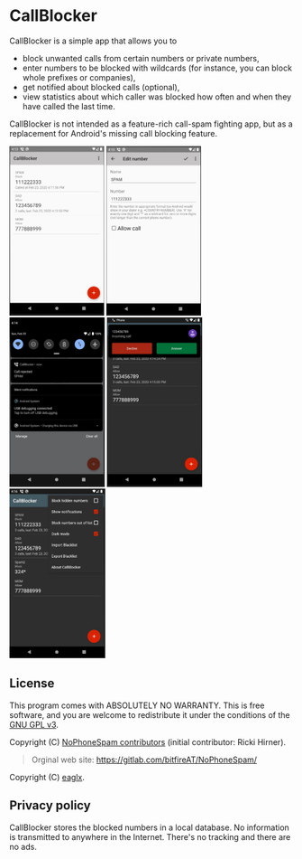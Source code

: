 # CallBlocker

CallBlocker is a simple app that allows you to

* block unwanted calls from certain numbers or private numbers,
* enter numbers to be blocked with wildcards (for instance, you can block whole prefixes or companies),
* get notified about blocked calls (optional),
* view statistics about which caller was blocked how often and when they have called the last time.

CallBlocker is not intended as a feature-rich call-spam fighting app,
but as a replacement for Android's missing call blocking feature.

<img src="doc/view_1.jpg" height="300"> <img src="doc/view_2.jpg" height="300"> <img src="doc/view_3.jpg" height="300"> <img src="doc/view_4.jpg" height="300"> <img src="doc/view_5.jpg" height="300">

## License 

This program comes with ABSOLUTELY NO WARRANTY. This is free software, and you are welcome
to redistribute it under the conditions of the [GNU GPL v3](LICENSE).

Copyright (C) [NoPhoneSpam contributors](https://gitlab.com/bitfireAT/NoPhoneSpam/-/graphs/master)
(initial contributor: Ricki Hirner).

> Orginal web site: https://gitlab.com/bitfireAT/NoPhoneSpam/

Copyright (C) [eaglx](https://github.com/eaglx).

## Privacy policy

CallBlocker stores the blocked numbers in a local database. No information
is transmitted to anywhere in the Internet. There's no tracking and there are no ads.


